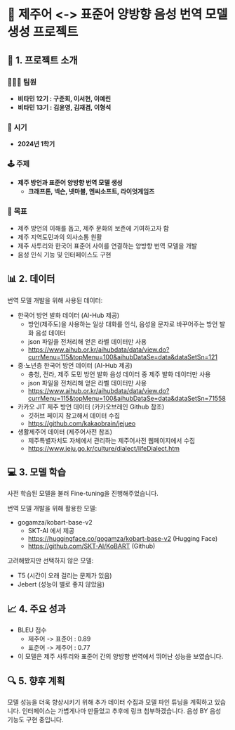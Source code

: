 # 🌊 제주어 <-> 표준어 양방향 음성 번역 모델 생성 프로젝트

## 🎯 1. 프로젝트 소개
### 🧑‍🤝‍🧑 **팀원**
- **비타민 12기 : 구준회, 이서현, 이예린**
- **비타민 13기 : 김윤영, 김재겸, 이형석**

### 📅 **시기**
- **2024년 1학기**

### 🕹️ **주제**
- **제주 방언과 표준어 양방향 번역 모델 생성**
  - **크래프톤, 넥슨, 넷마블, 엔씨소프트, 라이엇게임즈**

### 🎯 **목표**
- 제주 방언의 이해를 돕고, 제주 문화의 보존에 기여하고자 함
- 제주 지역도민과의 의사소통 원활
- 제주 사투리와 한국어 표준어 사이를 연결하는 양방향 번역 모델을 개발
- 음성 인식 기능 및 인터페이스도 구현

## 📊 2. 데이터
번역 모델 개발을 위해 사용된 데이터:
- 한국어 방언 발화 데이터 (AI-Hub 제공)
  - 방언(제주도)을 사용하는 일상 대화를 인식, 음성을 문자로 바꾸어주는 방언 발화 음성 데이터
  - json 파일을 전처리해 얻은 라벨 데이터만 사용
  - https://www.aihub.or.kr/aihubdata/data/view.do?currMenu=115&topMenu=100&aihubDataSe=data&dataSetSn=121
- 중·노년층 한국어 방언 데이터 (AI-Hub 제공)
  - 충청, 전라, 제주 도민 방언 발화 음성 데이터 중 제주 발화 데이터만 사용
  - json 파일을 전처리해 얻은 라벨 데이터만 사용
  - https://www.aihub.or.kr/aihubdata/data/view.do?currMenu=115&topMenu=100&aihubDataSe=data&dataSetSn=71558
- 카카오 JIT 제주 방언 데이터 (카카오브레인 Github 참조)
  - 깃허브 페이지 참고해서 데이터 수집
  - https://github.com/kakaobrain/jejueo
- 생활제주어 데이터 (제주어사전 참조)
  - 제주특별자치도 자체에서 관리하는 제주어사전 웹페이지에서 수집
  - https://www.jeju.go.kr/culture/dialect/lifeDialect.htm

## 💻 3. 모델 학습
사전 학습된 모델을 불러 Fine-tuning을 진행해주었습니다.

번역 모델 개발을 위해 활용한 모델:
- gogamza/kobart-base-v2
  - SKT-AI 에서 제공
  - https://huggingface.co/gogamza/kobart-base-v2 (Hugging Face)
  - https://github.com/SKT-AI/KoBART (Github)

고려해봤지만 선택하지 않은 모델:
- T5 (시간이 오래 걸리는 문제가 있음)
- Jebert (성능이 별로 좋지 않았음)

## 📈 4. 주요 성과
- BLEU 점수
    - 제주어 -> 표준어 : 0.89
    - 표준어 -> 제주어 : 0.77
- 이 모델은 제주 사투리와 표준어 간의 양방향 번역에서 뛰어난 성능을 보였습니다.

## 🔍 5. 향후 계획
모델 성능을 더욱 향상시키기 위해 추가 데이터 수집과 모델 파인 튜닝을 계획하고 있습니다.
인터페이스는 가볍게나마 만들었고 추후에 링크 첨부하겠습니다.
음성 BY 음성 기능도 구현 중입니다.
